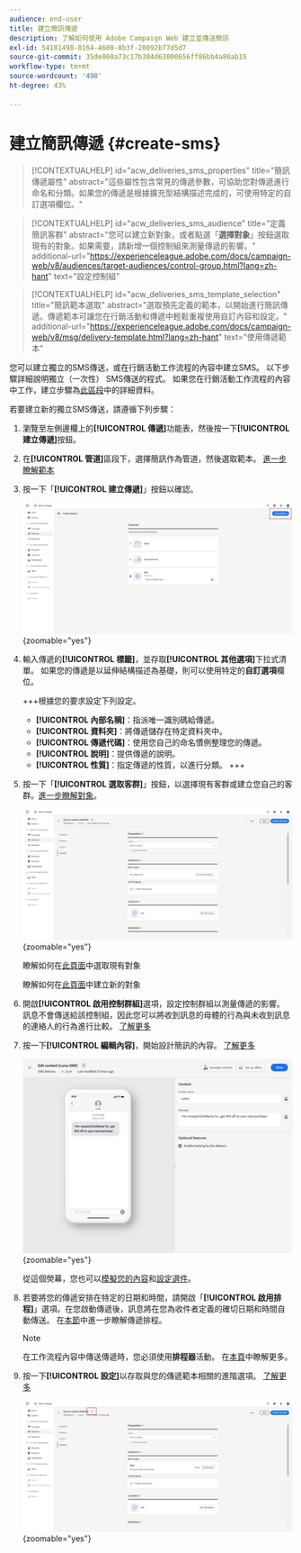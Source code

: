 ```yaml
---
audience: end-user
title: 建立簡訊傳遞
description: 了解如何使用 Adobe Campaign Web 建立並傳送簡訊
exl-id: 54181498-8164-4600-8b3f-20892b77d5d7
source-git-commit: 35de060a73c17b304d63000656ff86bb4a80ab15
workflow-type: tm+mt
source-wordcount: '498'
ht-degree: 43%

---
```


# 建立簡訊傳遞 {#create-sms}

>[!CONTEXTUALHELP]
>id="acw_deliveries_sms_properties"
>title="簡訊傳遞屬性"
>abstract="這些屬性包含常見的傳遞參數，可協助您對傳遞進行命名和分類。如果您的傳遞是根據擴充型結構描述完成的，可使用特定的自訂選項欄位。"

>[!CONTEXTUALHELP]
>id="acw_deliveries_sms_audience"
>title="定義簡訊客群"
>abstract="您可以建立新對象，或者點選「**選擇對象**」按鈕選取現有的對象。如果需要，請新增一個控制組來測量傳遞的影響。"
>additional-url="https://experienceleague.adobe.com/docs/campaign-web/v8/audiences/target-audiences/control-group.html?lang=zh-hant" text="設定控制組"

>[!CONTEXTUALHELP]
>id="acw_deliveries_sms_template_selection"
>title="簡訊範本選取"
>abstract="選取預先定義的範本，以開始進行簡訊傳遞。傳遞範本可讓您在行銷活動和傳遞中輕鬆重複使用自訂內容和設定。"
>additional-url="https://experienceleague.adobe.com/docs/campaign-web/v8/msg/delivery-template.html?lang=zh-hant" text="使用傳遞範本"


您可以建立獨立的SMS傳送，或在行銷活動工作流程的內容中建立SMS。 以下步驟詳細說明獨立（一次性） SMS傳送的程式。 如果您在行銷活動工作流程的內容中工作，建立步驟為[此區段](../workflows/activities/channels.md#create-a-delivery-in-a-campaign-workflow)中的詳細資料。


若要建立新的獨立SMS傳送，請遵循下列步驟：

1. 瀏覽至左側邊欄上的&#x200B;**[!UICONTROL 傳遞]**&#x200B;功能表，然後按一下&#x200B;**[!UICONTROL 建立傳遞]**&#x200B;按鈕。

1. 在&#x200B;**[!UICONTROL 管道]**&#x200B;區段下，選擇簡訊作為管道，然後選取範本。 [進一步瞭解範本](../msg/delivery-template.md)

1. 按一下「**[!UICONTROL 建立傳遞]**」按鈕以確認。

   ![](assets/sms_create_1.png){zoomable="yes"}

1. 輸入傳遞的&#x200B;**[!UICONTROL 標籤]**，並存取&#x200B;**[!UICONTROL 其他選項]**&#x200B;下拉式清單。 如果您的傳遞是以延伸結構描述為基礎，則可以使用特定的&#x200B;**自訂選項**&#x200B;欄位。

   +++根據您的要求設定下列設定。
   * **[!UICONTROL 內部名稱]**：指派唯一識別碼給傳遞。
   * **[!UICONTROL 資料夾]**：將傳遞儲存在特定資料夾中。
   * **[!UICONTROL 傳遞代碼]**：使用您自己的命名慣例整理您的傳遞。
   * **[!UICONTROL 說明]**：提供傳遞的說明。
   * **[!UICONTROL 性質]**：指定傳遞的性質，以進行分類。
+++

1. 按一下「**[!UICONTROL 選取客群]**」按鈕，以選擇現有客群或建立您自己的客群。[進一步瞭解對象](../audience/about-recipients.md)。

   ![](assets/sms_create_2.png){zoomable="yes"}

   瞭解如何在[此頁面](../audience/add-audience.md)中選取現有對象

   瞭解如何在[此頁面](../audience/one-time-audience.md)中建立新的對象

1. 開啟&#x200B;**[!UICONTROL 啟用控制群組]**&#x200B;選項，設定控制群組以測量傳遞的影響。 訊息不會傳送給該控制組，因此您可以將收到訊息的母體的行為與未收到訊息的連絡人的行為進行比較。 [了解更多](../audience/control-group.md)

1. 按一下&#x200B;**[!UICONTROL 編輯內容]**，開始設計簡訊的內容。 [了解更多](content-sms.md)

   ![](assets/sms_create_4.png){zoomable="yes"}

   從這個熒幕，您也可以[模擬您的內容](../preview-test/preview-test.md)和[設定選件](../msg/offers.md)。

1. 若要將您的傳遞安排在特定的日期和時間，請開啟「**[!UICONTROL 啟用排程]**」選項。在您啟動傳遞後，訊息將在您為收件者定義的確切日期和時間自動傳送。 在[本節](../msg/gs-deliveries.md#gs-schedule)中進一步瞭解傳遞排程。

   >[!NOTE]
   >
   >在工作流程內容中傳送傳遞時，您必須使用&#x200B;**排程器**&#x200B;活動。 在[本頁](../workflows/activities/scheduler.md)中瞭解更多。

1. 按一下&#x200B;**[!UICONTROL 設定]**&#x200B;以存取與您的傳遞範本相關的進階選項。 [了解更多](../advanced-settings/delivery-settings.md)

   ![](assets/sms_create_3.png){zoomable="yes"}
